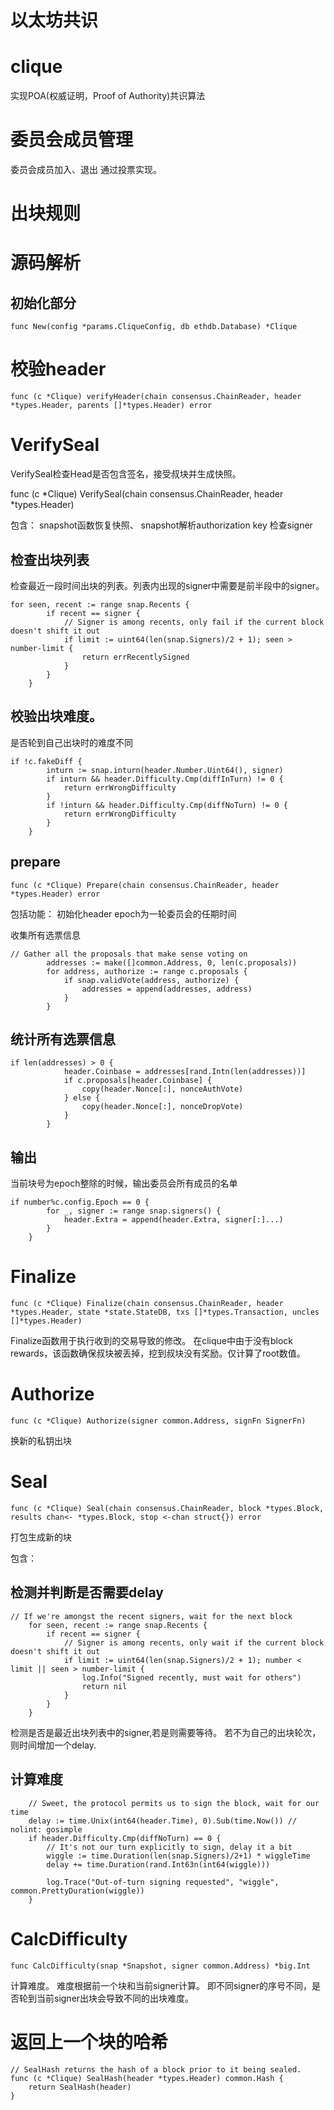 # 以太坊共识
# clique
实现POA(权威证明，Proof of Authority)共识算法

# 委员会成员管理
委员会成员加入、退出
通过投票实现。

# 出块规则

# 源码解析
## 初始化部分
```
func New(config *params.CliqueConfig, db ethdb.Database) *Clique
```

# 校验header
```
func (c *Clique) verifyHeader(chain consensus.ChainReader, header *types.Header, parents []*types.Header) error
```
# VerifySeal
VerifySeal检查Head是否包含签名，接受叔块并生成快照。

func (c *Clique) VerifySeal(chain consensus.ChainReader, header *types.Header)

包含：
snapshot函数恢复快照、
snapshot解析authorization key
检查signer

## 检查出块列表
检查最近一段时间出块的列表。列表内出现的signer中需要是前半段中的signer。
```
for seen, recent := range snap.Recents {
		if recent == signer {
			// Signer is among recents, only fail if the current block doesn't shift it out
			if limit := uint64(len(snap.Signers)/2 + 1); seen > number-limit {
				return errRecentlySigned
			}
		}
	}
```
## 校验出块难度。
是否轮到自己出块时的难度不同
```
if !c.fakeDiff {
		inturn := snap.inturn(header.Number.Uint64(), signer)
		if inturn && header.Difficulty.Cmp(diffInTurn) != 0 {
			return errWrongDifficulty
		}
		if !inturn && header.Difficulty.Cmp(diffNoTurn) != 0 {
			return errWrongDifficulty
		}
	}
```

## prepare
```
func (c *Clique) Prepare(chain consensus.ChainReader, header *types.Header) error
```
包括功能：
初始化header
epoch为一轮委员会的任期时间

收集所有选票信息
```
// Gather all the proposals that make sense voting on
		addresses := make([]common.Address, 0, len(c.proposals))
		for address, authorize := range c.proposals {
			if snap.validVote(address, authorize) {
				addresses = append(addresses, address)
			}
		}
```
## 统计所有选票信息
```
if len(addresses) > 0 {
			header.Coinbase = addresses[rand.Intn(len(addresses))]
			if c.proposals[header.Coinbase] {
				copy(header.Nonce[:], nonceAuthVote)
			} else {
				copy(header.Nonce[:], nonceDropVote)
			}
		}
```
## 输出
当前块号为epoch整除的时候，输出委员会所有成员的名单
```
if number%c.config.Epoch == 0 {
		for _, signer := range snap.signers() {
			header.Extra = append(header.Extra, signer[:]...)
		}
	}
```

# Finalize
```
func (c *Clique) Finalize(chain consensus.ChainReader, header *types.Header, state *state.StateDB, txs []*types.Transaction, uncles []*types.Header) 
```
Finalize函数用于执行收到的交易导致的修改。
在clique中由于没有block rewards，该函数确保叔块被丢掉，挖到叔块没有奖励。仅计算了root数值。

# Authorize
```
func (c *Clique) Authorize(signer common.Address, signFn SignerFn) 
```
换新的私钥出块

# Seal
```
func (c *Clique) Seal(chain consensus.ChainReader, block *types.Block, results chan<- *types.Block, stop <-chan struct{}) error
```
打包生成新的块

包含：
## 检测并判断是否需要delay
```
// If we're amongst the recent signers, wait for the next block
	for seen, recent := range snap.Recents {
		if recent == signer {
			// Signer is among recents, only wait if the current block doesn't shift it out
			if limit := uint64(len(snap.Signers)/2 + 1); number < limit || seen > number-limit {
				log.Info("Signed recently, must wait for others")
				return nil
			}
		}
	}
```
检测是否是最近出块列表中的signer,若是则需要等待。
若不为自己的出块轮次，则时间增加一个delay.
## 计算难度
```
	// Sweet, the protocol permits us to sign the block, wait for our time
	delay := time.Unix(int64(header.Time), 0).Sub(time.Now()) // nolint: gosimple
	if header.Difficulty.Cmp(diffNoTurn) == 0 {
		// It's not our turn explicitly to sign, delay it a bit
		wiggle := time.Duration(len(snap.Signers)/2+1) * wiggleTime
		delay += time.Duration(rand.Int63n(int64(wiggle)))

		log.Trace("Out-of-turn signing requested", "wiggle", common.PrettyDuration(wiggle))
	}
```

# CalcDifficulty
```
func CalcDifficulty(snap *Snapshot, signer common.Address) *big.Int
```
计算难度。
难度根据前一个块和当前signer计算。
即不同signer的序号不同，是否轮到当前signer出块会导致不同的出块难度。

# 返回上一个块的哈希
```
// SealHash returns the hash of a block prior to it being sealed.
func (c *Clique) SealHash(header *types.Header) common.Hash {
	return SealHash(header)
}
```